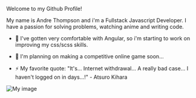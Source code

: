 Welcome to my Github Profile!

My name is Andre Thompson and i'm a Fullstack Javascript Developer. I have a passion for solving problems, watching anime and writing code. 

- 🌱 I've gotten very comfortable with Angular, so i'm starting to work on improving my css/scss skills. 

- 🔭 I'm planning on making a competitive online game soon... 

- ⚡ My favorite quote: "It's... Internet withdrawal... A really bad case... I haven't logged on in days...!" - Atsuro Kihara


![My image](https://cdna.artstation.com/p/assets/images/images/020/513/546/large/victor-goncalves-lain-diffuse-00053.jpg?1568068578)

<!--
**AndreThompson-Atlow/AndreThompson-Atlow** is a ✨ _special_ ✨ repository because its `README.md` (this file) appears on your GitHub profile.

Here are some ideas to get you started:

- 🔭 I’m currently working on ...
- 🌱 I’m currently learning ...
- 👯 I’m looking to collaborate on ...
- 🤔 I’m looking for help with ...
- 💬 Ask me about ...
- 📫 How to reach me: ...
- 😄 Pronouns: ...
- ⚡ Fun fact: ...
-->
